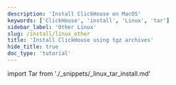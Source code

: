 ```yaml
---
description: 'Install ClickHouse on MacOS'
keywords: ['ClickHouse', 'install', 'Linux', 'tar']
sidebar_label: 'Other Linux'
slug: /install/linux_other
title: 'Install ClickHouse using tgz archives'
hide_title: true
doc_type: 'tutorial'
---
```


import Tar from './_snippets/_linux_tar_install.md'

<Tar/>
